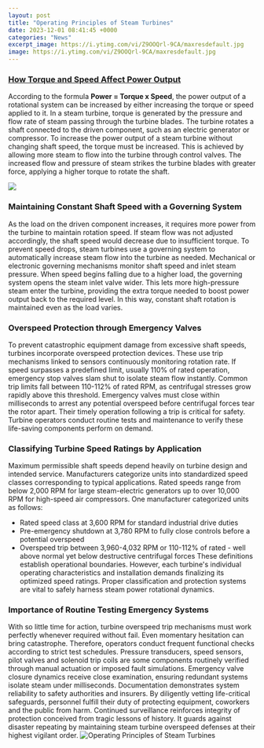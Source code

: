 ```yaml
---
layout: post
title: "Operating Principles of Steam Turbines"
date: 2023-12-01 08:41:45 +0000
categories: "News"
excerpt_image: https://i.ytimg.com/vi/Z9OOQrl-9CA/maxresdefault.jpg
image: https://i.ytimg.com/vi/Z9OOQrl-9CA/maxresdefault.jpg
---
```


### [How Torque and Speed Affect Power Output](https://yt.io.vn/collection/agnello)
According to the formula **Power = Torque x Speed**, the power output of a rotational system can be increased by either increasing the torque or speed applied to it. In a steam turbine, torque is generated by the pressure and flow rate of steam passing through the turbine blades. The turbine rotates a shaft connected to the driven component, such as an electric generator or compressor. 
To increase the power output of a steam turbine without changing shaft speed, the torque must be increased. This is achieved by allowing more steam to flow into the turbine through control valves. The increased flow and pressure of steam strikes the turbine blades with greater force, applying a higher torque to rotate the shaft. 

![](https://www.electricalelibrary.com/wp-content/uploads/2018/04/3-stages-turbine.png)
### **Maintaining Constant Shaft Speed with a Governing System** 
As the load on the driven component increases, it requires more power from the turbine to maintain rotation speed. If steam flow was not adjusted accordingly, the shaft speed would decrease due to insufficient torque. To prevent speed drops, steam turbines use a governing system to automatically increase steam flow into the turbine as needed. 
Mechanical or electronic governing mechanisms monitor shaft speed and inlet steam pressure. When speed begins falling due to a higher load, the governing system opens the steam inlet valve wider. This lets more high-pressure steam enter the turbine, providing the extra torque needed to boost power output back to the required level. In this way, constant shaft rotation is maintained even as the load varies.
### **Overspeed Protection through Emergency Valves**
To prevent catastrophic equipment damage from excessive shaft speeds, turbines incorporate overspeed protection devices. These use trip mechanisms linked to sensors continuously monitoring rotation rate. If speed surpasses a predefined limit, usually 110% of rated operation, emergency stop valves slam shut to isolate steam flow instantly. 
Common trip limits fall between 110-112% of rated RPM, as centrifugal stresses grow rapidly above this threshold. Emergency valves must close within milliseconds to arrest any potential overspeed before centrifugal forces tear the rotor apart. Their timely operation following a trip is critical for safety. Turbine operators conduct routine tests and maintenance to verify these life-saving components perform on demand.
### **Classifying Turbine Speed Ratings by Application**
Maximum permissible shaft speeds depend heavily on turbine design and intended service. Manufacturers categorize units into standardized speed classes corresponding to typical applications. Rated speeds range from below 2,000 RPM for large steam-electric generators up to over 10,000 RPM for high-speed air compressors. 
One manufacturer categorized units as follows:
- Rated speed class at 3,600 RPM for standard industrial drive duties
- Pre-emergency shutdown at 3,780 RPM to fully close controls before a potential overspeed 
- Overspeed trip between 3,960-4,032 RPM or 110-112% of rated - well above normal yet below destructive centrifugal forces
These definitions establish operational boundaries. However, each turbine's individual operating characteristics and installation demands finalizing its optimized speed ratings. Proper classification and protection systems are vital to safely harness steam power rotational dynamics.
### **Importance of Routine Testing Emergency Systems**  
With so little time for action, turbine overspeed trip mechanisms must work perfectly whenever required without fail. Even momentary hesitation can bring catastrophe. Therefore, operators conduct frequent functional checks according to strict test schedules.
Pressure transducers, speed sensors, pilot valves and solenoid trip coils are some components routinely verified through manual actuation or imposed fault simulations. Emergency valve closure dynamics receive close examination, ensuring redundant systems isolate steam under milliseconds. Documentation demonstrates system reliability to safety authorities and insurers.
By diligently vetting life-critical safeguards, personnel fulfill their duty of protecting equipment, coworkers and the public from harm. Continued surveillance reinforces integrity of protection conceived from tragic lessons of history. It guards against disaster repeating by maintaining steam turbine overspeed defenses at their highest vigilant order.
![Operating Principles of Steam Turbines](https://i.ytimg.com/vi/Z9OOQrl-9CA/maxresdefault.jpg)
